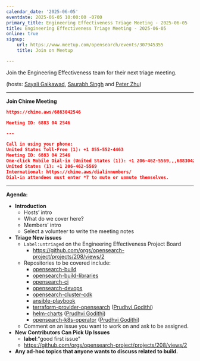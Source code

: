 ```yaml
---
calendar_date: '2025-06-05'
eventdate: 2025-06-05 10:00:00 -0700
primary_title: Engineering Effectiveness Triage Meeting - 2025-06-05
title: Engineering Effectiveness Triage Meeting - 2025-06-05
online: true
signup:
    url: https://www.meetup.com/opensearch/events/307945355
    title: Join on Meetup

---
```


Join the Engineering Effectiveness team for their next triage meeting.

(hosts: [Sayali Gaikawad](https://github.com/gaiksaya), [Saurabh Singh](https://github.com/getsaurabh02) and [Peter Zhu](https://github.com/peterzhuamazon))

---

**Join Chime Meeting**
```json
https://chime.aws/6883042546

Meeting ID: 6883 04 2546

---

Call in using your phone:
United States Toll-Free (1): +1 855-552-4463
Meeting ID: 6883 04 2546
One-click Mobile Dial-in (United States (1)): +1 206-462-5569,,,6883042546#
United States (1): +1 206-462-5569
International: https://chime.aws/dialinnumbers/
Dial-in attendees must enter *7 to mute or unmute themselves.


```

---

**Agenda:**

* **Introduction**
    * Hosts’ intro
    * What do we cover here?
    * Members’ intro
    * Select a volunteer to write the meeting notes
* **Triage New issues**
    * `Label:untriaged` on the Engineering Effectiveness Project Board
        * https://github.com/orgs/opensearch-project/projects/208/views/2
    * Repositories to be covered include:
        * [opensearch-build](https://github.com/opensearch-project/opensearch-build)
        * [opensearch-build-libraries](https://github.com/opensearch-project/opensearch-build-libraries)
        * [opensearch-ci](https://github.com/opensearch-project/opensearch-ci)
        * [opensearch-devops](https://github.com/opensearch-project/opensearch-devops)
        * [opensearch-cluster-cdk](https://github.com/opensearch-project/opensearch-cluster-cdk)
        * [ansible-playbook](https://github.com/opensearch-project/ansible-playbook/)
        * [terraform-provider-opensearch](https://github.com/opensearch-project/terraform-provider-opensearch) ([Prudhvi Godithi](https://quip-amazon.com/dAC9EA4BcQx))
        * [helm-charts](https://github.com/opensearch-project/helm-charts/) ([Prudhvi Godithi](https://quip-amazon.com/dAC9EA4BcQx))
        * [opensearch-k8s-operator](https://github.com/opensearch-project/opensearch-k8s-operator) ([Prudhvi Godithi](https://quip-amazon.com/dAC9EA4BcQx))
    * Comment on an issue you want to work on and ask to be assigned.
* **New Contributors Can Pick Up Issues**
    * **label**:"good first issue"
    * https://github.com/orgs/opensearch-project/projects/208/views/2
* **Any ad-hoc topics that anyone wants to discuss related to build.**